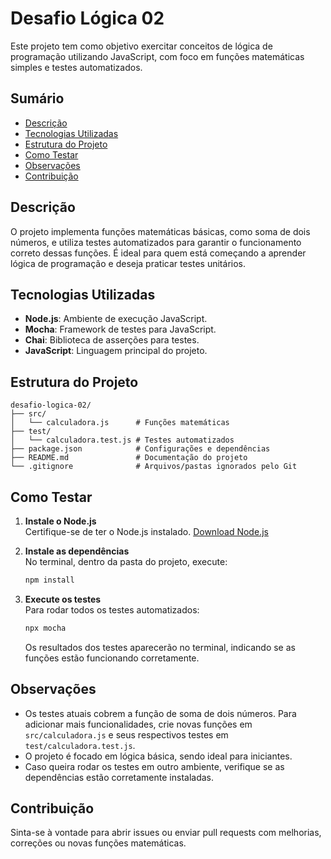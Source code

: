 # Desafio Lógica 02

Este projeto tem como objetivo exercitar conceitos de lógica de programação utilizando JavaScript, com foco em funções matemáticas simples e testes automatizados.

## Sumário

- [Descrição](#descrição)
- [Tecnologias Utilizadas](#tecnologias-utilizadas)
- [Estrutura do Projeto](#estrutura-do-projeto)
- [Como Testar](#como-testar)
- [Observações](#observações)
- [Contribuição](#contribuição)


## Descrição

O projeto implementa funções matemáticas básicas, como soma de dois números, e utiliza testes automatizados para garantir o funcionamento correto dessas funções. É ideal para quem está começando a aprender lógica de programação e deseja praticar testes unitários.

## Tecnologias Utilizadas

- **Node.js**: Ambiente de execução JavaScript.
- **Mocha**: Framework de testes para JavaScript.
- **Chai**: Biblioteca de asserções para testes.
- **JavaScript**: Linguagem principal do projeto.

## Estrutura do Projeto

```
desafio-logica-02/
├── src/
│   └── calculadora.js      # Funções matemáticas
├── test/
│   └── calculadora.test.js # Testes automatizados
├── package.json            # Configurações e dependências
├── README.md               # Documentação do projeto
└── .gitignore              # Arquivos/pastas ignorados pelo Git
```

## Como Testar

1. **Instale o Node.js**  
   Certifique-se de ter o Node.js instalado. [Download Node.js](https://nodejs.org/)

2. **Instale as dependências**  
   No terminal, dentro da pasta do projeto, execute:
   ```sh
   npm install
   ```

3. **Execute os testes**  
   Para rodar todos os testes automatizados:
   ```sh
   npx mocha
   ```

   Os resultados dos testes aparecerão no terminal, indicando se as funções estão funcionando corretamente.

## Observações

- Os testes atuais cobrem a função de soma de dois números. Para adicionar mais funcionalidades, crie novas funções em `src/calculadora.js` e seus respectivos testes em `test/calculadora.test.js`.
- O projeto é focado em lógica básica, sendo ideal para iniciantes.
- Caso queira rodar os testes em outro ambiente, verifique se as dependências estão corretamente instaladas.

## Contribuição

Sinta-se à vontade para abrir issues ou enviar pull requests com melhorias, correções ou novas funções matemáticas.




